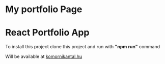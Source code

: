 # My portfolio Page
<h1>React Portfolio App</h1>

<p>To install this project clone this project and run with <b>"npm run"</b> command </p>
<p>Will be available at <a href="https://komornikantal.hu" target="_blank">komornikantal.hu</a></p>
